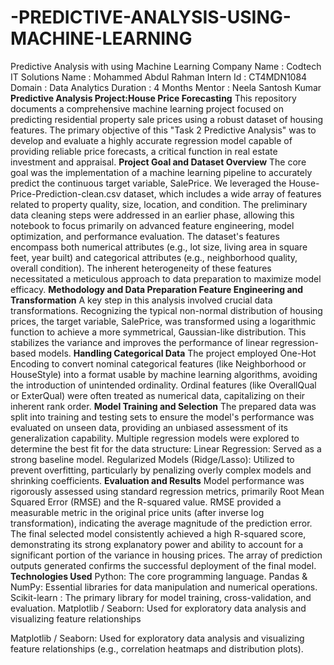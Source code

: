 # -PREDICTIVE-ANALYSIS-USING-MACHINE-LEARNING
Predictive Analysis with using Machine Learning
Company Name : Codtech IT Solutions
Name : Mohammed Abdul Rahman
Intern Id : CT4MDN1084
Domain : Data Analytics
Duration : 4 Months
Mentor : Neela Santosh Kumar
**Predictive Analysis Project:House Price Forecasting**
This repository documents a comprehensive machine learning project focused on predicting residential property sale prices using a robust dataset of housing features. The primary objective of this "Task 2 Predictive Analysis" was to develop and evaluate a highly accurate regression model capable of providing reliable price forecasts, a critical function in real estate investment and appraisal.
**Project Goal and Dataset Overview**
The core goal was the implementation of a machine learning pipeline to accurately predict the continuous target variable, SalePrice. We leveraged the House-Price-Prediction-clean.csv dataset, which includes a wide array of features related to property quality, size, location, and condition. The preliminary data cleaning steps were addressed in an earlier phase, allowing this notebook to focus primarily on advanced feature engineering, model optimization, and performance evaluation.
The dataset's features encompass both numerical attributes (e.g., lot size, living area in square feet, year built) and categorical attributes (e.g., neighborhood quality, overall condition). The inherent heterogeneity of these features necessitated a meticulous approach to data preparation to maximize model efficacy.
**Methodology and Data Preparation
Feature Engineering and Transformation**
A key step in this analysis involved crucial data transformations. Recognizing the typical non-normal distribution of housing prices, the target variable, SalePrice, was transformed using a logarithmic function to achieve a more symmetrical, Gaussian-like distribution. This stabilizes the variance and improves the performance of linear regression-based models.
**Handling Categorical Data**
The project employed One-Hot Encoding to convert nominal categorical features (like Neighborhood or HouseStyle) into a format usable by machine learning algorithms, avoiding the introduction of unintended ordinality. Ordinal features (like OverallQual or ExterQual) were often treated as numerical data, capitalizing on their inherent rank order.
**Model Training and Selection**
The prepared data was split into training and testing sets to ensure the model's performance was evaluated on unseen data, providing an unbiased assessment of its generalization capability.
Multiple regression models were explored to determine the best fit for the data structure:
Linear Regression: Served as a strong baseline model.
Regularized Models (Ridge/Lasso): Utilized to prevent overfitting, particularly by penalizing overly complex models and shrinking coefficients.
**Evaluation and Results**
Model performance was rigorously assessed using standard regression metrics, primarily Root Mean Squared Error (RMSE) and the R-squared value. RMSE provided a measurable metric in the original price units (after inverse log transformation), indicating the average magnitude of the prediction error. The final selected model consistently achieved a high R-squared score, demonstrating its strong explanatory power and ability to account for a significant portion of the variance in housing prices. The array of prediction outputs generated confirms the successful deployment of the final model.
**Technologies Used**
Python: The core programming language.
Pandas & NumPy: Essential libraries for data manipulation and numerical operations.
Scikit-learn : The primary library for model training, cross-validation, and evaluation.
Matplotlib / Seaborn: Used for exploratory data analysis and visualizing feature relationships 

Matplotlib / Seaborn: Used for exploratory data analysis and visualizing feature relationships (e.g., correlation heatmaps and distribution plots).
